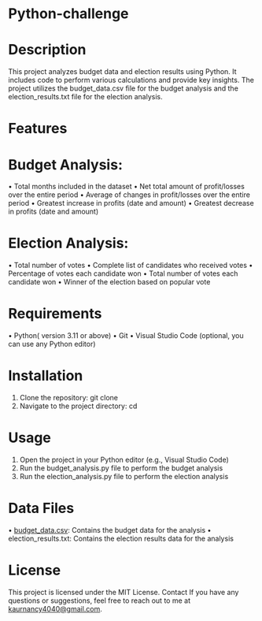 # Python-challenge
# Description 
This project analyzes budget data and election results using Python. It includes code to perform various calculations and provide key insights. The project utilizes the budget_data.csv file for the budget analysis and the election_results.txt file for the election analysis.
# Features
# Budget Analysis: 
• Total months included in the dataset 
• Net total amount of profit/losses over the entire period 
• Average of changes in profit/losses over the entire period 
• Greatest increase in profits (date and amount) 
• Greatest decrease in profits (date and amount) 
# Election Analysis: 
• Total number of votes 
• Complete list of candidates who received votes 
• Percentage of votes each candidate won 
• Total number of votes each candidate won 
• Winner of the election based on popular vote 
# Requirements 
• Python( version 3.11 or above) 
• Git 
• Visual Studio Code (optional, you can use any Python editor) 
# Installation 
1. Clone the repository: git clone
2. Navigate to the project directory: cd
# Usage
1. Open the project in your Python editor (e.g., Visual Studio Code)
2. Run the budget_analysis.py file to perform the budget analysis
3. Run the election_analysis.py file to perform the election analysis
# Data Files
• [budget_data.csv](about:blank): Contains the budget data for the analysis
• election_results.txt: Contains the election results data for the analysis
# License
This project is licensed under the MIT License. Contact If you have any questions or suggestions, feel free to reach out to me at kaurnancy4040@gmail.com.
